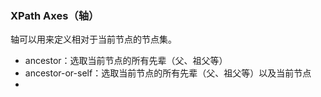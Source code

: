 ### XPath Axes（轴）

轴可以用来定义相对于当前节点的节点集。

- ancestor：选取当前节点的所有先辈（父、祖父等）
- ancestor-or-self：选取当前节点的所有先辈（父、祖父等）以及当前节点 
- 